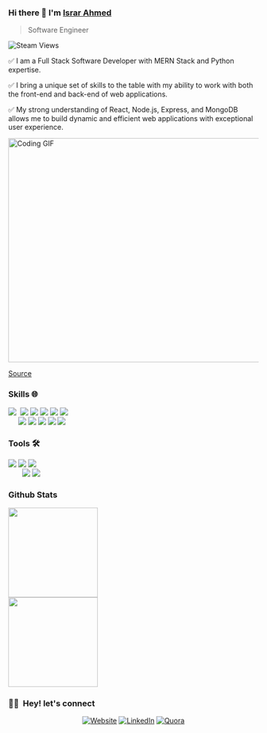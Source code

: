 ### Hi there 👋 I'm [Israr Ahmed](https://israrportfolio.netlify.app/)
> Software Engineer []()


<img alt="Steam Views" src="https://img.shields.io/steam/views/2">
<div>
  <p>
    ✅ I am a Full Stack Software Developer with MERN Stack and Python expertise.
  </p>
  <p>
    ✅ I bring a unique set of skills to the table with my ability to work with both the front-end and back-end of web applications.
  </p>
  <p>
    ✅ My strong understanding of React, Node.js, Express, and MongoDB allows me to build dynamic and efficient web applications with exceptional user experience.
  </p>

</div>

<img src="https://media.giphy.com/media/pudgypenguins-data-code-coding-2IudUHdI075HL02Pkk/giphy.gif" alt="Coding GIF" width="1000" height="450">
<p><a href="https://giphy.com/gifs/pudgypenguins-data-code-coding-2IudUHdI075HL02Pk">Source</a></p>







### Skills 🌐

<img src = "https://img.shields.io/badge/-HTML 5-E34F26?style=flat&logo=html5&logoColor=white">&nbsp; <img src = "https://img.shields.io/badge/-CSS 3-1572B6?style=flat&logo=css3&logoColor=white">&nbsp;<img src="https://img.shields.io/badge/-JavaScript-eed718?style=flat&logo=javascript&logoColor=ffffff">
<img src="https://img.shields.io/badge/-React-000000?style=flat&logo=react&logoColor=00c8ff">&nbsp;<img src="https://img.shields.io/badge/-NextJS-000000?style=flat&logo=next&logoColor=00c8ff">&nbsp;<img src="https://img.shields.io/badge/-Bootstrap 5-563D7C?style=flat&logo=bootstrap&logoColor=white">
</br>
&nbsp;&nbsp;&nbsp;&nbsp;
<img src="https://img.shields.io/badge/-Python-0000ff?style=flat&logo=python&logoColor=yellow">
<img src="https://img.shields.io/badge/-Node.js-3C873A?style=flat&logo=Node.js&logoColor=white">
<img src="https://img.shields.io/badge/-Express.js-007ACC?style=flat&logo=Node.js&logoColor=white">
<img src="https://img.shields.io/badge/-MongoDB-47A248?style=flat&logo=MongoDB&logoColor=white">
<img src="https://img.shields.io/badge/-MySQL-4479A1?style=flat&logo=MySQL&logoColor=white">
</br>

### Tools 🛠️
<img src="http://img.shields.io/badge/-VS%20Code-007ACC?style=flat&logo=visual%20studio%20code&logoColor=white">&nbsp;<img src="http://img.shields.io/badge/-Netlify-430098?style=flat&logo=netlify&logoColor=white">&nbsp;<img src="http://img.shields.io/badge/-Vercel-black?style=flat&logo=vercel&logoColor=white">
</br>&nbsp;&nbsp;&nbsp;&nbsp;&nbsp;&nbsp;
<img src="https://img.shields.io/badge/-Firebase-FFA611?style=flat&logo=firebase&logoColor=FFFFFF">&nbsp;<img src="http://img.shields.io/badge/-Git-F1502F?style=flat&logo=git&logoColor=FFFFFF">

### Github Stats

[<a href="https://github.com/Israr-11/">
  <img height="180em" src="https://github-readme-stats.vercel.app/api?username=Israr-11&theme=buefy&show_icons=true" />
  </br>
  <img height="180em" src="https://github-readme-stats.vercel.app/api/top-langs/?username=Israr-11&theme=buefy&layout=compact" />
</a>](url)

<h3> 🤝🏻 &nbsp;Hey! let's connect </h3>


<p align="center">
<a href="https://israrportfolio.netlify.app/"><img alt="Website" src="https://img.shields.io/badge/Website-Israr Portfolio-blue?style=flat-square&logo=google-chrome"></a>
<a href="https://www.linkedin.com/in/engineer-israr-ahmed/"><img alt="LinkedIn" src="https://img.shields.io/badge/LinkedIn-Israr Ahmed-blue?style=flat-square&logo=linkedin"></a>
<a href="https://www.quora.com/profile/Israr-Ahmed-688"><img alt="Quora" src="https://img.shields.io/badge/Quora-Israr Ahmed-blue?style=flat-square&logo=quora"></a>
</p>


